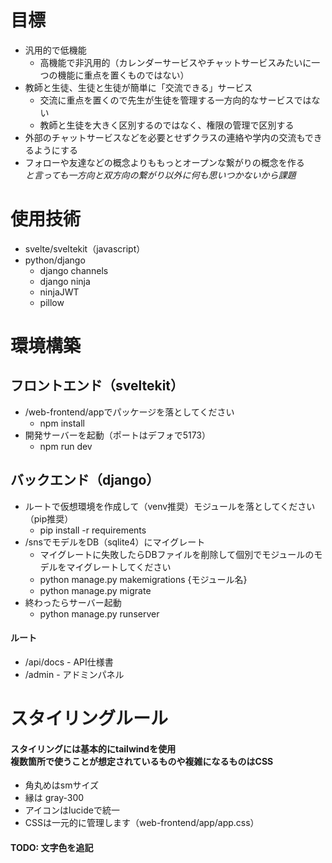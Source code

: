 # 目標
- 汎用的で低機能
  - 高機能で非汎用的（カレンダーサービスやチャットサービスみたいに一つの機能に重点を置くものではない）
- 教師と生徒、生徒と生徒が簡単に「交流できる」サービス
  - 交流に重点を置くので先生が生徒を管理する一方向的なサービスではない
  - 教師と生徒を大きく区別するのではなく、権限の管理で区別する
- 外部のチャットサービスなどを必要とせずクラスの連絡や学内の交流もできるようにする
- フォローや友達などの概念よりももっとオープンな繋がりの概念を作る<br>*と言っても一方向と双方向の繋がり以外に何も思いつかないから課題*

# 使用技術
- svelte/sveltekit（javascript）
- python/django
  - django channels
  - django ninja
  - ninjaJWT
  - pillow

# 環境構築
## フロントエンド（sveltekit）
- /web-frontend/appでパッケージを落としてください
  - npm install
- 開発サーバーを起動（ポートはデフォで5173）
  - npm run dev
## バックエンド（django）
- ルートで仮想環境を作成して（venv推奨）モジュールを落としてください（pip推奨）
  - pip install -r requirements
- /snsでモデルをDB（sqlite4）にマイグレート
    - マイグレートに失敗したらDBファイルを削除して個別でモジュールのモデルをマイグレートしてください
    - python manage.py makemigrations {モジュール名}
    - python manage.py migrate
- 終わったらサーバー起動
  - python manage.py runserver
#### ルート
- /api/docs - API仕様書
- /admin - アドミンパネル

# スタイリングルール
#### スタイリングには基本的にtailwindを使用<br>複数箇所で使うことが想定されているものや複雑になるものはCSS
- 角丸めはsmサイズ
- 縁は gray-300
- アイコンはlucideで統一
- CSSは一元的に管理します（web-frontend/app/app.css）
#### TODO: 文字色を追記